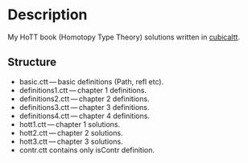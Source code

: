 # Description

My HoTT book (Homotopy Type Theory) solutions written in [cubicaltt](https://github.com/mortberg/cubicaltt).

## Structure

* basic.ctt — basic definitions (Path, refl etc).
* definitions1.ctt — chapter 1 definitions.
* definitions2.ctt — chapter 2 definitions.
* definitions3.ctt — chapter 3 definitions.
* definitions4.ctt — chapter 4 definitions.
* hott1.ctt — chapter 1 solutions.
* hott2.ctt — chapter 2 solutions.
* hott3.ctt — chapter 3 solutions.
* contr.ctt contains only isContr definition.
